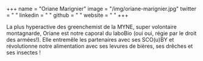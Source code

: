 +++
name = "Oriane Marignier"
image = "/img/oriane-marignier.jpg"
twitter = " "
linkedin = " "
github = " "
website = " "
+++


La plus hyperactive des greenchemist de la MYNE, super volontaire montagnarde, Oriane est notre caporal du laboBio (oui oui, régie par le droit des armées!). Elle entremêle les partenaires avec ses SCO(u)BY et révolutionne notre alimentation avec ses levures de bières, ses drêches et ses insectes !